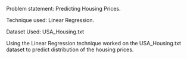 Problem statement: Predicting Housing Prices.

Technique used: Linear Regression.

Dataset Used: USA_Housing.txt

Using the Linear Regression technique worked on the USA_Housing.txt dataset to predict distribution of the housing prices.
